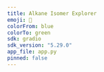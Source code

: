 ```yaml
---
title: Alkane Isomer Explorer
emoji: 🧪
colorFrom: blue
colorTo: green
sdk: gradio
sdk_version: "5.29.0"
app_file: app.py
pinned: false
---
```

